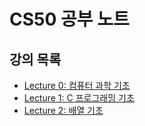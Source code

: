 # CS50 공부 노트

## 강의 목록

- [Lecture 0: 컴퓨터 과학 기초](./Lecture_0/lecture_0.md)
- [Lecture 1: C 프로그래밍 기초](./Lecture_1/lecture_1.md)
- [Lecture 2: 배열 기초](./Lecture_2/lecture_2.md)